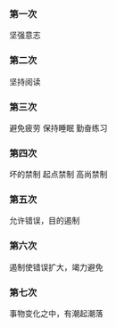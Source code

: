 ### 第一次
坚强意志

### 第二次
坚持阅读

### 第三次
避免疲劳 保持睡眠 勤奋练习

### 第四次
坏的禁制 起点禁制 高尚禁制

### 第五次
允许错误，目的遏制

### 第六次
遏制使错误扩大，竭力避免

### 第七次
事物变化之中，有潮起潮落